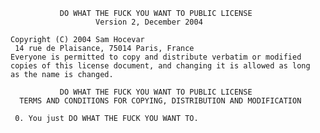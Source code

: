 	           DO WHAT THE FUCK YOU WANT TO PUBLIC LICENSE
	                   Version 2, December 2004

	Copyright (C) 2004 Sam Hocevar
	 14 rue de Plaisance, 75014 Paris, France
	Everyone is permitted to copy and distribute verbatim or modified
	copies of this license document, and changing it is allowed as long
	as the name is changed.

	           DO WHAT THE FUCK YOU WANT TO PUBLIC LICENSE
	  TERMS AND CONDITIONS FOR COPYING, DISTRIBUTION AND MODIFICATION

	 0. You just DO WHAT THE FUCK YOU WANT TO.
